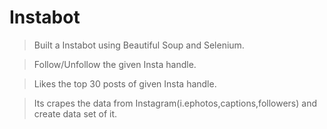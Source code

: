 # Instabot

> Built a Instabot using Beautiful Soup and Selenium.

> Follow/Unfollow the given Insta handle.

> Likes the top 30 posts of given Insta handle.

> Its crapes the data from Instagram(i.ephotos,captions,followers) and create data set of it.
